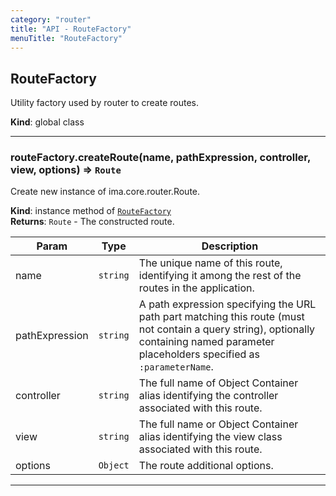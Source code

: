 ```yaml
---
category: "router"
title: "API - RouteFactory"
menuTitle: "RouteFactory"
---
```


## RouteFactory&nbsp;<a name="RouteFactory" href="https://github.com/seznam/ima/blob/v17.7.7/packages/core/src/router/RouteFactory.js#L6" target="_blank"><span class="icon"><i class="fas fa-external-link-alt fa-xs"></i></span></a>
Utility factory used by router to create routes.

**Kind**: global class  

* * *

### routeFactory.createRoute(name, pathExpression, controller, view, options) ⇒ <code>Route</code>&nbsp;<a name="RouteFactory+createRoute" href="https://github.com/seznam/ima/blob/v17.7.7/packages/core/src/router/RouteFactory.js#L42" target="_blank"><span class="icon"><i class="fas fa-external-link-alt fa-xs"></i></span></a>
Create new instance of ima.core.router.Route.

**Kind**: instance method of [<code>RouteFactory</code>](#RouteFactory)  
**Returns**: <code>Route</code> - The constructed route.  

| Param | Type | Description |
| --- | --- | --- |
| name | <code>string</code> | The unique name of this route, identifying it among        the rest of the routes in the application. |
| pathExpression | <code>string</code> | A path expression specifying the URL path        part matching this route (must not contain a query string),        optionally containing named parameter placeholders specified as        <code>:parameterName</code>. |
| controller | <code>string</code> | The full name of Object Container alias        identifying the controller associated with this route. |
| view | <code>string</code> | The full name or Object Container alias identifying        the view class associated with this route. |
| options | <code>Object</code> | The route additional options. |


* * *

